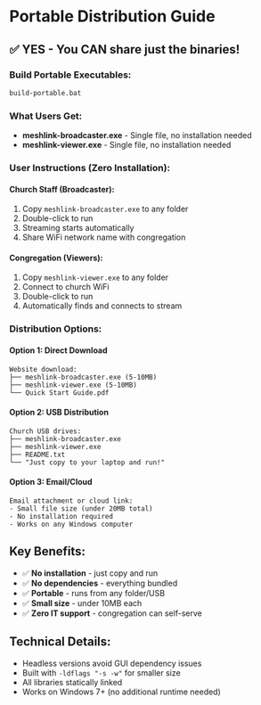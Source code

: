 # Portable Distribution Guide

## ✅ YES - You CAN share just the binaries!

### Build Portable Executables:
```bash
build-portable.bat
```

### What Users Get:
- **meshlink-broadcaster.exe** - Single file, no installation needed
- **meshlink-viewer.exe** - Single file, no installation needed

### User Instructions (Zero Installation):

#### Church Staff (Broadcaster):
1. Copy `meshlink-broadcaster.exe` to any folder
2. Double-click to run
3. Streaming starts automatically
4. Share WiFi network name with congregation

#### Congregation (Viewers):
1. Copy `meshlink-viewer.exe` to any folder  
2. Connect to church WiFi
3. Double-click to run
4. Automatically finds and connects to stream

### Distribution Options:

#### Option 1: Direct Download
```
Website download:
├── meshlink-broadcaster.exe (5-10MB)
├── meshlink-viewer.exe (5-10MB)
└── Quick Start Guide.pdf
```

#### Option 2: USB Distribution
```
Church USB drives:
├── meshlink-broadcaster.exe
├── meshlink-viewer.exe
├── README.txt
└── "Just copy to your laptop and run!"
```

#### Option 3: Email/Cloud
```
Email attachment or cloud link:
- Small file size (under 20MB total)
- No installation required
- Works on any Windows computer
```

## Key Benefits:
- ✅ **No installation** - just copy and run
- ✅ **No dependencies** - everything bundled
- ✅ **Portable** - runs from any folder/USB
- ✅ **Small size** - under 10MB each
- ✅ **Zero IT support** - congregation can self-serve

## Technical Details:
- Headless versions avoid GUI dependency issues
- Built with `-ldflags "-s -w"` for smaller size
- All libraries statically linked
- Works on Windows 7+ (no additional runtime needed)